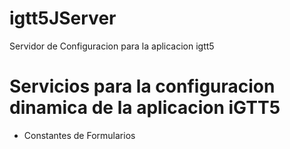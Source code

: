 # igtt5JServer
Servidor de Configuracion para la aplicacion igtt5

# Servicios para la configuracion dinamica de la aplicacion iGTT5
* Constantes de Formularios